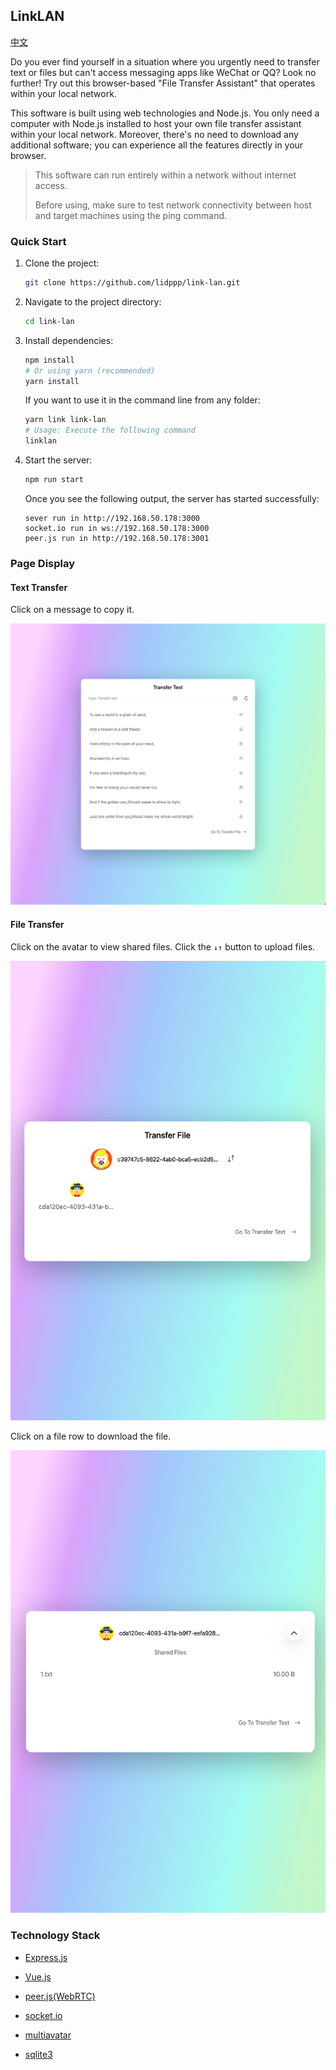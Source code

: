 ## LinkLAN
  
[中文](./README-zh.md)  
  
Do you ever find yourself in a situation where you urgently need to transfer text or files but can't access messaging apps like WeChat or QQ? Look no further! Try out this browser-based "File Transfer Assistant" that operates within your local network.

This software is built using web technologies and Node.js. You only need a computer with Node.js installed to host your own file transfer assistant within your local network. Moreover, there's no need to download any additional software; you can experience all the features directly in your browser.

> This software can run entirely within a network without internet access.
>
> Before using, make sure to test network connectivity between host and target machines using the ping command.

### Quick Start

1. Clone the project:

   ```bash
   git clone https://github.com/lidppp/link-lan.git
   ```

2. Navigate to the project directory:

   ```bash
   cd link-lan
   ```

3. Install dependencies:

   ```bash
   npm install
   # Or using yarn (recommended)
   yarn install
   ```
   
   If you want to use it in the command line from any folder:
   ```bash
   yarn link link-lan
   # Usage: Execute the following command
   linklan
   ```

4. Start the server:

   ```bash
   npm run start
   ```

   Once you see the following output, the server has started successfully:

   ```text
   sever run in http://192.168.50.178:3000
   socket.io run in ws://192.168.50.178:3000
   peer.js run in http://192.168.50.178:3001
   ```

### Page Display

#### Text Transfer

Click on a message to copy it.

![image-20240327181125615](./assets/image-20240327181125615.png)

#### File Transfer

Click on the avatar to view shared files. Click the `↓↑` button to upload files.

![image-20240327181240359](./assets/image-20240327181240359.png)

Click on a file row to download the file.

![image-20240327181306599](./assets/image-20240327181306599.png)

### Technology Stack

- [Express.js](https://expressjs.com/)
- [Vue.js](https://vuejs.org/)
- [peer.js(WebRTC)](https://peerjs.com/)
- [socket.io](https://socket.io/)
- [multiavatar](https://multiavatar.com/)

- [sqlite3](https://github.com/TryGhost/node-sqlite3)


